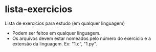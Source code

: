 # lista-exercicios
Lista de exercícios para estudo (em qualquer linguagem)

* Podem ser feitos em qualquer linguagem.
* Os arquivos devem estar nomeados pelo número do exercicio e a extensão da linguagem. Ex: "1.c", "1.py".
